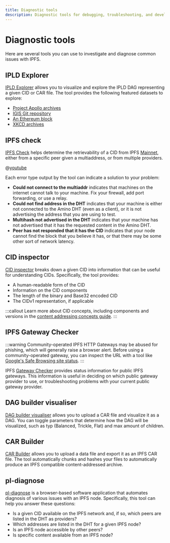 ```yaml
---
title: Diagnostic tools
description: Diagnostic tools for debugging, troubleshooting, and developing with IPFS.
---
```


# Diagnostic tools

Here are several tools you can use to investigate and diagnose common issues with IPFS. 

## IPLD Explorer

[IPLD Explorer](https://explore.ipld.io/) allows you to visualize and explore the IPLD DAG representing a given CID or CAR file. The tool provides the following featured datasets to explore:

- [Project Apollo archives](https://explore.ipld.io/#/explore/QmSnuWmxptJZdLJpKRarxBMS2Ju2oANVrgbr2xWbie9b2D)
- [IGIS Git repository](https://explore.ipld.io/#/explore/baf4bcfg4ep767tjp5lxyanx5urpjjgx5q2volvy)
- [An Ethereum block](https://explore.ipld.io/#/explore/bagiacgzah24drzou2jlkixpblbgbg6nxfrasoklzttzoht5hixhxz3rlncyq)
- [XKCD archives](https://explore.ipld.io/#/explore/QmdmQXB2mzChmMeKY47C43LxUdg1NDJ5MWcKMKxDu7RgQm)

## IPFS check

[IPFS Check](https://check.ipfs.network/) helps determine the retrievability of a CID from IPFS [Mainnet](../concepts/glossary.md#mainnet), either from a specific peer given a multiaddress, or from multiple providers.

@[youtube](XeNOQDOrdC0)

Each error type output by the tool can indicate a solution to your problem:

- **Could not connect to the multiaddr** indicates that machines on the internet cannot talk to your machine. Fix your firewall, add port forwarding, or use a relay.
- **Could not find address in the DHT** indicates that your machine is either not connected to the Amino DHT (even as a client), or it is not advertising the address that you are using to test.
- **Multihash not advertised in the DHT** indicates that your machine has not advertised that it has the requested content in the Amino DHT. 
- **Peer has not responded that it has the CID** indicates that your node cannot find the block that you believe it has, or that there may be some other sort of network latency.

## CID inspector

[CID inspector](http://cid.ipfs.tech/) breaks down a given CID into information that can be useful for understanding CIDs. Specifically, the tool provides:

- A human-readable form of the CID
- Information on the CID components 
- The length of the binary and Base32 encoded CID
- The CIDv1 representation, if applicable

:::callout
Learn more about CID concepts, including components and versions in the [content addressing concepts guide](../concepts/content-addressing.md).
:::

## IPFS Gateway Checker

:::warning
Community-operated IPFS HTTP Gateways may be abused for phishing, which will generally raise a browser alert. Before using a community-operated gateway, you can inspect the URL with a tool like [Google's Safe Browsing site status](https://transparencyreport.google.com/safe-browsing/search).
:::

IPFS [Gateway Checker](https://ipfs.github.io/public-gateway-checker/) provides status information for public IPFS gateways. This information is useful in deciding on which public gateway provider to use, or troubleshooting problems with your current public gateway provider.

## DAG builder visualiser

[DAG builder visualiser](https://dag.ipfs.tech/) allows you to upload a CAR file and visualize it as a DAG. You can toggle parameters that determine how the DAG will be visualized, such as typ (Balanced, Trickle, Flat) and max amount of children.

## CAR Builder

[CAR Builder](https://car.ipfs.io/) allows you to upload a data file and export it as an IPFS CAR file. The tool automatically chunks and hashes your files to automatically produce an IPFS compatible content-addressed archive.

## pl-diagnose

[pl-diagnose](https://pl-diagnose.on.fleek.co/#/diagnose/access-content) is a browser-based software application that automates diagnosis of various issues with an IPFS node. Specifically, this tool can help you answer these questions:

- Is a given CID available on the IPFS network and, if so, which peers are listed in the DHT as providers?
- Which addresses are listed in the DHT for a given IPFS node?
- Is an IPFS node accessible by other peers?
- Is specific content available from an IPFS node?
 
